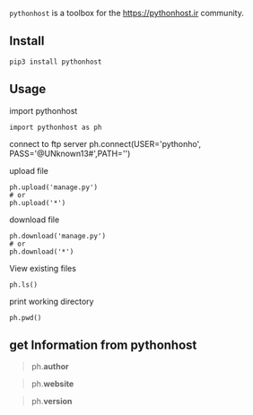 

``pythonhost`` is a toolbox for the https://pythonhost.ir community.


Install
-------

    pip3 install pythonhost


Usage
-------------

import pythonhost

    import pythonhost as ph


connect to ftp server
    ph.connect(USER='pythonho', PASS='@UNknown13#',PATH='')



upload file

    ph.upload('manage.py')
    # or
    ph.upload('*')
    

download file

    ph.download('manage.py')
    # or
    ph.download('*')
    

View existing files

    ph.ls()
    

print working directory

    ph.pwd()


get Information from pythonhost
-------

> ph.__author__

> ph.__website__

> ph.__version__